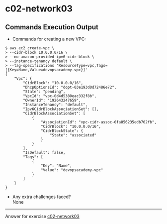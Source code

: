 # c02-network03

## Commands Execution Output

- Commands for creating a new VPC:
```
$ aws ec2 create-vpc \
> --cidr-block 10.0.0.0/16 \
> --no-amazon-provided-ipv6-cidr-block \
> --instance-tenancy default \
> --tag-specifications 'ResourceType=vpc,Tags=[{Key=Name,Value=devopsacademy-vpc}]'
{
    "Vpc": {
        "CidrBlock": "10.0.0.0/16",
        "DhcpOptionsId": "dopt-03e193d0d72486e72",
        "State": "pending",
        "VpcId": "vpc-0d4d5380eac332f8b",
        "OwnerId": "192643247659",
        "InstanceTenancy": "default",
        "Ipv6CidrBlockAssociationSet": [],
        "CidrBlockAssociationSet": [
            {
                "AssociationId": "vpc-cidr-assoc-0fa856235edb702fb",
                "CidrBlock": "10.0.0.0/16",
                "CidrBlockState": {
                    "State": "associated"
                }
            }
        ],
        "IsDefault": false,
        "Tags": [
            {
                "Key": "Name",
                "Value": "devopsacademy-vpc"
            }
        ]
    }
} 
```

- Any extra challenges faced?  
None

<!-- Don't change anything below this point-->
***
Answer for exercise [c02-network03](https://github.com/devopsacademyau/academy/blob/893381c6f0b69434d9e8597d3d4b1c17f9bc1371/classes/02class/exercises/c02-network03/README.md)
